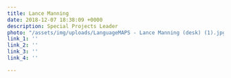 ```yaml
---
title: Lance Manning
date: 2018-12-07 18:38:09 +0000
description: Special Projects Leader
photo: "/assets/img/uploads/LanguageMAPS - Lance Manning (desk) (1).jpg"
link_1: ''
link_2: ''
link_3: ''
link_4: ''

---
```

